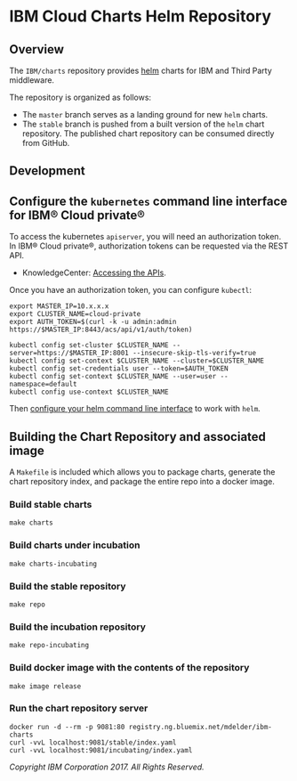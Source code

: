 # **IBM Cloud Charts** Helm Repository

## Overview

The `IBM/charts` repository provides [helm](https://github.com/kubernetes/helm) charts for IBM and Third Party middleware. 

The repository is organized as follows:

- The `master` branch serves as a landing ground for new `helm` charts.
- The `stable` branch is pushed from a built version of the `helm` chart repository. The published chart repository can be consumed directly from GitHub.

## Development 

## Configure the `kubernetes` command line interface for IBM® Cloud private®

To access the kubernetes `apiserver`, you will need an authorization token. In IBM® Cloud private®, authorization tokens can be requested via the REST API.

- KnowledgeCenter: [Accessing the APIs](https://www.ibm.com/support/knowledgecenter/SS8TQM_1.1.0/apis/access_api.html).

Once you have an authorization token, you can configure `kubectl`:

```shell
export MASTER_IP=10.x.x.x
export CLUSTER_NAME=cloud-private
export AUTH_TOKEN=$(curl -k -u admin:admin https://$MASTER_IP:8443/acs/api/v1/auth/token)

kubectl config set-cluster $CLUSTER_NAME --server=https://$MASTER_IP:8001 --insecure-skip-tls-verify=true
kubectl config set-context $CLUSTER_NAME --cluster=$CLUSTER_NAME
kubectl config set-credentials user --token=$AUTH_TOKEN
kubectl config set-context $CLUSTER_NAME --user=user --namespace=default
kubectl config use-context $CLUSTER_NAME
```

Then [configure your helm command line interface](https://github.com/kubernetes/helm) to work with `helm`. 

## Building the Chart Repository and associated image

A `Makefile` is included which allows you to package charts, generate the chart repository index, and package the entire repo into a docker image. 

### Build stable charts
```shell
make charts
```

### Build charts under incubation
```shell
make charts-incubating
```

### Build the stable repository
```shell
make repo
```

### Build the incubation repository
```shell
make repo-incubating
```

### Build docker image with the contents of the repository
```shell
make image release
```

### Run the chart repository server
```shell
docker run -d --rm -p 9081:80 registry.ng.bluemix.net/mdelder/ibm-charts
curl -vvL localhost:9081/stable/index.yaml
curl -vvL localhost:9081/incubating/index.yaml
```

_Copyright IBM Corporation 2017. All Rights Reserved._